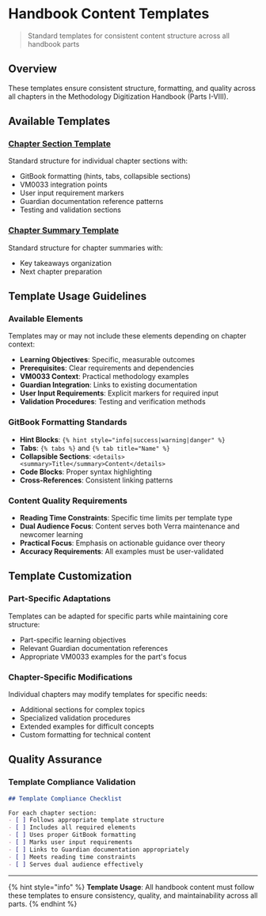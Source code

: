 # Handbook Content Templates

> Standard templates for consistent content structure across all handbook parts

## Overview

These templates ensure consistent structure, formatting, and quality across all chapters in the Methodology Digitization Handbook (Parts I-VIII).

## Available Templates

### [Chapter Section Template](chapter-section-template.md)
Standard structure for individual chapter sections with:
- GitBook formatting (hints, tabs, collapsible sections)
- VM0033 integration points
- User input requirement markers
- Guardian documentation reference patterns
- Testing and validation sections

### [Chapter Summary Template](chapter-summary-template.md)
Standard structure for chapter summaries with:
- Key takeaways organization
- Next chapter preparation

## Template Usage Guidelines

### Available Elements
Templates may or may not include these elements depending on chapter context:
- **Learning Objectives**: Specific, measurable outcomes
- **Prerequisites**: Clear requirements and dependencies
- **VM0033 Context**: Practical methodology examples
- **Guardian Integration**: Links to existing documentation
- **User Input Requirements**: Explicit markers for required input
- **Validation Procedures**: Testing and verification methods

### GitBook Formatting Standards
- **Hint Blocks**: `{% hint style="info|success|warning|danger" %}`
- **Tabs**: `{% tabs %}` and `{% tab title="Name" %}`
- **Collapsible Sections**: `<details><summary>Title</summary>Content</details>`
- **Code Blocks**: Proper syntax highlighting
- **Cross-References**: Consistent linking patterns

### Content Quality Requirements
- **Reading Time Constraints**: Specific time limits per template type
- **Dual Audience Focus**: Content serves both Verra maintenance and newcomer learning
- **Practical Focus**: Emphasis on actionable guidance over theory
- **Accuracy Requirements**: All examples must be user-validated

## Template Customization

### Part-Specific Adaptations
Templates can be adapted for specific parts while maintaining core structure:
- Part-specific learning objectives
- Relevant Guardian documentation references
- Appropriate VM0033 examples for the part's focus

### Chapter-Specific Modifications
Individual chapters may modify templates for specific needs:
- Additional sections for complex topics
- Specialized validation procedures
- Extended examples for difficult concepts
- Custom formatting for technical content

## Quality Assurance

### Template Compliance Validation
```markdown
## Template Compliance Checklist

For each chapter section:
- [ ] Follows appropriate template structure
- [ ] Includes all required elements
- [ ] Uses proper GitBook formatting
- [ ] Marks user input requirements
- [ ] Links to Guardian documentation appropriately
- [ ] Meets reading time constraints
- [ ] Serves dual audience effectively
```

---

{% hint style="info" %}
**Template Usage**: All handbook content must follow these templates to ensure consistency, quality, and maintainability across all parts.
{% endhint %}